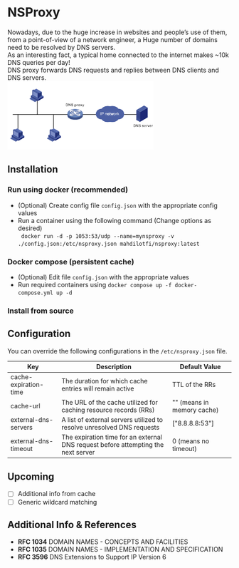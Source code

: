 # NSProxy
Nowadays, due to the huge increase in websites and people’s use of them, from a point-of-view of a network engineer, a Huge number of domains need to be resolved by DNS servers.  
As an interesting fact, a typical home connected to the internet makes ~10k  DNS queries per day!  
DNS proxy forwards DNS requests and replies between DNS clients and DNS servers.  
![proxy.png](docs/proxy.png)

## Installation
### Run using docker (recommended)
- (Optional) Create config file `config.json` with the appropriate config values
- Run a container using the following command (Change options as desired)  
` docker run -d -p 1053:53/udp --name=mynsproxy -v ./config.json:/etc/nsproxy.json mahdilotfi/nsproxy:latest`

### Docker compose (persistent cache)
- (Optional) Edit file `config.json` with the appropriate values
- Run required containers using `docker compose up -f docker-compose.yml up -d`

### Install from source

## Configuration
You can override the following configurations in the `/etc/nsproxy.json` file.

| Key                   | Description                                                                       | Default Value              |
|-----------------------|-----------------------------------------------------------------------------------|----------------------------|
| cache-expiration-time | The duration for which cache entries will remain active                           | TTL of the RRs             |
| cache-url             | The URL of the cache utilized for caching resource records (RRs)                  | "" (means in memory cache) |
| external-dns-servers  | A list of external servers utilized to resolve unresolved DNS requests            | ["8.8.8.8:53"]             |
| external-dns-timeout  | The expiration time for an external DNS request before attempting the next server | 0 (means no timeout)       |

## Upcoming

- [ ] Additional info from cache
- [ ] Generic wildcard matching

## Additional Info & References

- **RFC 1034** DOMAIN NAMES - CONCEPTS AND FACILITIES
- **RFC 1035** DOMAIN NAMES - IMPLEMENTATION AND SPECIFICATION
- **RFC 3596** DNS Extensions to Support IP Version 6
